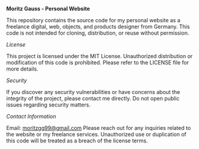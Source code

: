 __Moritz Gauss - Personal Website__

This repository contains the source code for my personal website as a freelance digital, web, objects, and products designer from Germany. This code is not intended for cloning, distribution, or reuse without permission.

*License*

This project is licensed under the MIT License. Unauthorized distribution or modification of this code is prohibited. Please refer to the LICENSE file for more details.

*Security*

If you discover any security vulnerabilities or have concerns about the integrity of the project, please contact me directly. Do not open public issues regarding security matters.

*Contact Information*

Email: moritzgg99@gmail.com
Please reach out for any inquiries related to the website or my freelance services. Unauthorized use or duplication of this code will be treated as a breach of the license terms.

